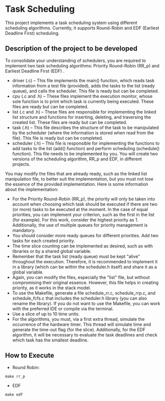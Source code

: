 # Task Scheduling

This project implements a task scheduling system using different scheduling algorithms. Currently, it supports Round-Robin and EDF (Earliest Deadline First) scheduling.

## Description of the project to be developed
To consolidate your understanding of schedulers, you are required to implement two task scheduling algorithms: Priority Round-Robin (RR_p) and Earliest Deadline First (EDF) .

- driver (.c) – This file implements the main() function, which reads task information from a test file (provided), adds the tasks to the list (ready queue), and calls the scheduler. This file is ready but can be completed.
- cpu (.c and .h) – These files implement the execution monitor, whose sole function is to print which task is currently being executed. These files are ready but can be completed.
- list (.c and .h) – These files are responsible for implementing the linked list structure and functions for inserting, deleting, and traversing the created list. These files are ready but can be completed.
- task (.h) – This file describes the structure of the task to be manipulated by the scheduler (where the information is stored when read from the file). This file is ready but can be completed.
- scheduler (.h) – This file is responsible for implementing the functions to add tasks to the list (add() function) and perform scheduling (schedule() function). This file needs to be implemented by you. You will create two versions of the scheduling algorithm, RR_p and EDF, in different projects.

You may modify the files that are already ready, such as the linked list manipulation file, to better suit the implementation, but you must not lose the essence of the provided implementation. Here is some information about the implementation:

- For the Priority Round-Robin (RR_p), the priority will only be taken into account when choosing which task should be executed if there are two (or more) tasks to be executed at the moment. In the case of equal priorities, you can implement your criterion, such as the first in the list (for example). For this work, consider the highest priority as 1. Additionally, the use of multiple queues for priority management is mandatory.
- You should consider more ready queues for different priorities. Add two tasks for each created priority.
- The time slice counting can be implemented as desired, such as with libraries or by a shared global variable.
- Remember that the task list (ready queue) must be kept "alive" throughout the execution. Therefore, it is recommended to implement it in a library (which can be within the scheduler.h itself) and share it as a global variable.
- Again, you can modify the files, especially the "list" file, but without compromising their original essence. However, this file helps in creating priority, as it works in the stack model.
- To use the Makefile, generate a file schedule_rr.c, schedule_rrp.c, and schedule_fcfs.c that includes the scheduler.h library (you can also rename the library). If you do not want to use the Makefile, you can work with the preferred IDE or compile via the terminal.
- Use a slice of up to 10 time units.
- For the algorithms, you must, via a first extra thread, simulate the occurrence of the hardware timer. This thread will simulate time and generate the time-out flag (for the slice). Additionally, for the EDF algorithm, it will be necessary to evaluate the task deadlines and check which task has the smallest deadline.

## How to Execute

- Round Robin:
```
make rr_p
```

- EDF
```
make edf
```